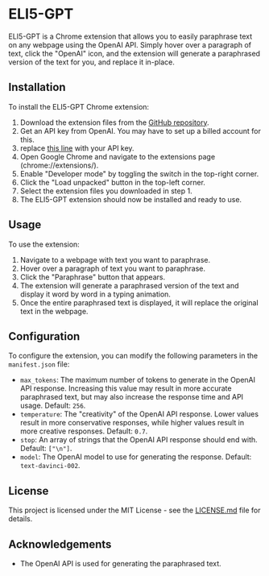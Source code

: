 # ELI5-GPT

ELI5-GPT is a Chrome extension that allows you to easily paraphrase text on any webpage using the OpenAI API. Simply hover over a paragraph of text, click the "OpenAI" icon, and the extension will generate a paraphrased version of the text for you, and replace it in-place.

## Installation

To install the ELI5-GPT Chrome extension:

1. Download the extension files from the [GitHub repository](https://github.com/ArshanKhanifar/eli5-gpt).
2. Get an API key from OpenAI. You may have to set up a billed account for this. 
3. replace [this line](content.js#L3) with your API key.
4. Open Google Chrome and navigate to the extensions page (chrome://extensions/).
5. Enable "Developer mode" by toggling the switch in the top-right corner.
6. Click the "Load unpacked" button in the top-left corner.
7. Select the extension files you downloaded in step 1.
8. The ELI5-GPT extension should now be installed and ready to use.

## Usage

To use the extension:
1. Navigate to a webpage with text you want to paraphrase.
2. Hover over a paragraph of text you want to paraphrase.
3. Click the "Paraphrase" button that appears.
4. The extension will generate a paraphrased version of the text and display it word by word in a typing animation.
5. Once the entire paraphrased text is displayed, it will replace the original text in the webpage.

## Configuration

To configure the extension, you can modify the following parameters in the `manifest.json` file:

- `max_tokens`: The maximum number of tokens to generate in the OpenAI API response. Increasing this value may result in more accurate paraphrased text, but may also increase the response time and API usage. Default: `256`.
- `temperature`: The "creativity" of the OpenAI API response. Lower values result in more conservative responses, while higher values result in more creative responses. Default: `0.7`.
- `stop`: An array of strings that the OpenAI API response should end with. Default: `["\n"]`.
- `model`: The OpenAI model to use for generating the response. Default: `text-davinci-002`.

## License

This project is licensed under the MIT License - see the [LICENSE.md](LICENSE.md) file for details.

## Acknowledgements

- The OpenAI API is used for generating the paraphrased text.
